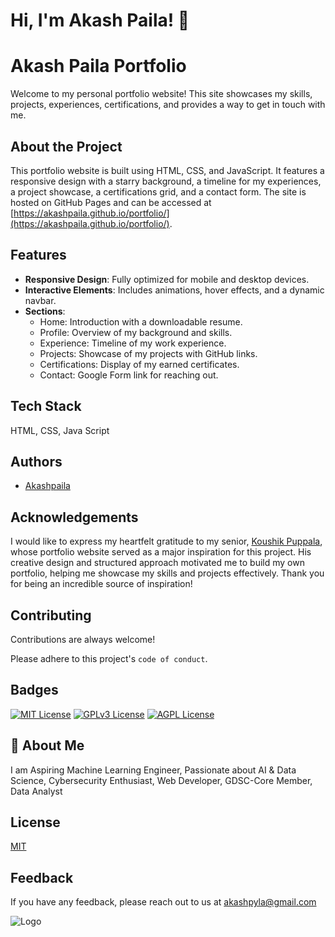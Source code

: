 
# Hi, I'm Akash Paila! 👋


# Akash Paila Portfolio
Welcome to my personal portfolio website! This site showcases my skills, projects, experiences, certifications, and provides a way to get in touch with me.


## About the Project

This portfolio website is built using HTML, CSS, and JavaScript. It features a responsive design with a starry background, a timeline for my experiences, a project showcase, a certifications grid, and a contact form. The site is hosted on GitHub Pages and can be accessed at [https://akashpaila.github.io/portfolio/](https://akashpaila.github.io/portfolio/).
## Features

- **Responsive Design**: Fully optimized for mobile and desktop devices.
- **Interactive Elements**: Includes animations, hover effects, and a dynamic navbar.
- **Sections**:
  - Home: Introduction with a downloadable resume.
  - Profile: Overview of my background and skills.
  - Experience: Timeline of my work experience.
  - Projects: Showcase of my projects with GitHub links.
  - Certifications: Display of my earned certificates.
  - Contact: Google Form link for reaching out. 


## Tech Stack

 HTML, CSS, Java Script


## Authors

- [Akashpaila](https://www.github.com/Akashpaila)



## Acknowledgements

I would like to express my heartfelt gratitude to my senior, [Koushik Puppala](https://github.com/koushikpuppala), whose portfolio website served as a major inspiration for this project. His creative design and structured approach motivated me to build my own portfolio, helping me showcase my skills and projects effectively. Thank you for being an incredible source of inspiration!

## Contributing

Contributions are always welcome!

Please adhere to this project's `code of conduct`.


## Badges

[![MIT License](https://img.shields.io/badge/License-MIT-green.svg)](https://choosealicense.com/licenses/mit/)
[![GPLv3 License](https://img.shields.io/badge/License-GPL%20v3-yellow.svg)](https://opensource.org/licenses/)
[![AGPL License](https://img.shields.io/badge/license-AGPL-blue.svg)](http://www.gnu.org/licenses/agpl-3.0)


## 🚀 About Me
I am Aspiring Machine Learning Engineer, Passionate about AI & Data Science, Cybersecurity Enthusiast, Web Developer, GDSC-Core Member, Data Analyst 


## License

[MIT](https://choosealicense.com/licenses/mit/)


## Feedback

If you have any feedback, please reach out to us at akashpyla@gmail.com


![Logo](https://i.postimg.cc/DztzMDnc/My-logo.jpg)


